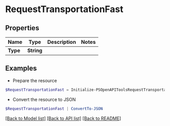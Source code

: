 # RequestTransportationFast
## Properties

Name | Type | Description | Notes
------------ | ------------- | ------------- | -------------
**Type** | **String** |  | 

## Examples

- Prepare the resource
```powershell
$RequestTransportationFast = Initialize-PSOpenAPIToolsRequestTransportationFast  -Type null
```

- Convert the resource to JSON
```powershell
$RequestTransportationFast | ConvertTo-JSON
```

[[Back to Model list]](../README.md#documentation-for-models) [[Back to API list]](../README.md#documentation-for-api-endpoints) [[Back to README]](../README.md)

